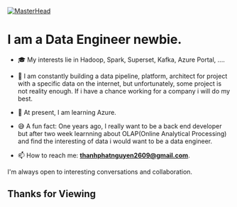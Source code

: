 [![MasterHead](https://th.bing.com/th/id/R.ecf7a330d9e84dfba00985d621ec2ff1?rik=LsbFtCDcxtNzNA&pid=ImgRaw&r=0)](https://github.com/thanhphatuit)

# I am a Data Engineer newbie.

- 🎓 My interests lie in Hadoop, Spark, Superset, Kafka, Azure Portal, ....
- 🔭 I am constantly building a data pipeline, platform, architect for project with a specific data on the internet, but unfortunately, some project is not reality enough. If i have a chance working for a company i will do my best.
- 📝 At present, I am learning Azure.
- 😅 A fun fact: One years ago, I really want to be a back end developer but after two week learnning about OLAP(Online Analytical Processing) and find the interesting of data i would want to be a data engineer.

- 📫 How to reach me: **<thanhphatnguyen2609@gmail.com>**.

I'm always open to interesting conversations and collaboration.

<h2>Thanks for Viewing</h2>

